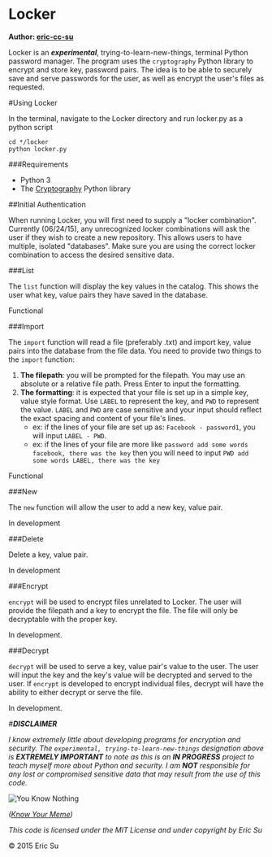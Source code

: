 Locker
===
**Author: [eric-cc-su](https://github.com/eric-cc-su)**

Locker is an ***experimental***, trying-to-learn-new-things, terminal Python password manager. The program uses the `cryptography` Python library to encrypt and store key, password pairs. The idea is to be able to securely save and serve passwords for the user, as well as encrypt the user's files as requested.

#Using Locker

In the terminal, navigate to the Locker directory and run locker.py as a python script

	cd */locker
	python locker.py

###Requirements

- Python 3
- The [Cryptography](https://cryptography.io/en/latest/) Python library

##Initial Authentication

When running Locker, you will first need to supply a "locker combination". Currently (06/24/15), any unrecognized locker combinations will ask the user if they wish to create a new repository. This allows users to have multiple, isolated "databases". Make sure you are using the correct locker combination to access the desired sensitive data.

###List

The `list` function will display the key values in the catalog. This shows the user what key, value pairs they have saved in the database.

Functional

###Import

The `import` function will read a file (preferably .txt) and import key, value pairs into the database from the file data. You need to provide two things to the `import` function:

1. **The filepath**: you will be prompted for the filepath. You may use an absolute or a relative file path. Press Enter to input the formatting.
2. **The formatting**: it is expected that your file is set up in a simple key, value style format. Use `LABEL` to represent the key, and `PWD` to represent the value. `LABEL` and `PWD` are case sensitive and your input should reflect the exact spacing and content of your file's lines.
	- ex: if the lines of your file are set up as: `Facebook - password1`, you will input `LABEL - PWD`.
	- ex: if the lines of your file are more like `password add some words facebook, there was the key` then you will need to input `PWD add some words LABEL, there was the key`

Functional

###New

The `new` function will allow the user to add a new key, value pair. 

In development

###Delete

Delete a key, value pair. 

In development

###Encrypt

`encrypt` will be used to encrypt files unrelated to Locker. The user will provide the filepath and a key to encrypt the file. The file will only be decryptable with the proper key.

In development.


###Decrypt

`decrypt` will be used to serve a key, value pair's value to the user. The user will input the key and the key's value will be decrypted and served to the user. If `encrypt` is developed to encrypt individual files, decrypt will have the ability to either decrypt or serve the file.

In development.

#***DISCLAIMER***

*I know extremely little about developing programs for encryption and security. The `experimental, trying-to-learn-new-things` designation above is* ***EXTREMELY IMPORTANT*** *to note as this is an* ***IN PROGRESS*** *project to teach myself more about Python and security. I am* ***NOT*** *responsible for any lost or compromised sensitive data that may result from the use of this code.*

![You Know Nothing](http://i3.kym-cdn.com/photos/images/newsfeed/000/527/985/04f.gif)

*([Know Your Meme](http://knowyourmeme.com/memes/you-know-nothing-jon-snow))*

*This code is licensed under the MIT License and under copyright by Eric Su*

&copy; 2015 Eric Su
